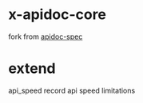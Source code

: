 # x-apidoc-core
fork from  [apidoc-spec](https://github.com/apidoc/apidoc-core)

# extend
api_speed record api speed limitations